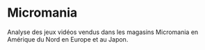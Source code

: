 # Micromania
Analyse des jeux vidéos vendus dans les magasins Micromania en Amérique du Nord en Europe et au Japon.
